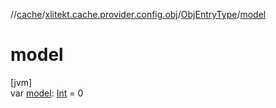 //[cache](../../../index.md)/[xlitekt.cache.provider.config.obj](../index.md)/[ObjEntryType](index.md)/[model](model.md)

# model

[jvm]\
var [model](model.md): [Int](https://kotlinlang.org/api/latest/jvm/stdlib/kotlin/-int/index.html) = 0
